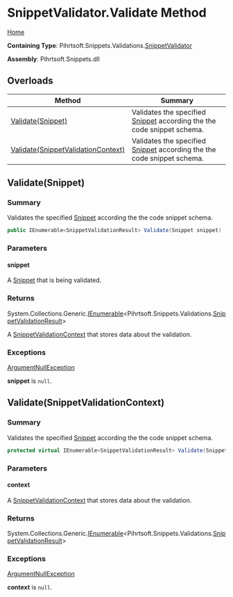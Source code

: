 <a name="_top"></a>

# SnippetValidator\.Validate Method

[Home](../../../../../README.md#_top)

**Containing Type**: Pihrtsoft\.Snippets\.Validations\.[SnippetValidator](../README.md#_top)

**Assembly**: Pihrtsoft\.Snippets\.dll

## Overloads

| Method | Summary |
| ------ | ------- |
| [Validate(Snippet)](#Pihrtsoft_Snippets_Validations_SnippetValidator_Validate_Pihrtsoft_Snippets_Snippet_) | Validates the specified [Snippet](../../../Snippet/README.md#_top) according the the code snippet schema\. |
| [Validate(SnippetValidationContext)](#Pihrtsoft_Snippets_Validations_SnippetValidator_Validate_Pihrtsoft_Snippets_Validations_SnippetValidationContext_) | Validates the specified [Snippet](../../../Snippet/README.md#_top) according the the code snippet schema\. |

## Validate\(Snippet\) <a name="Pihrtsoft_Snippets_Validations_SnippetValidator_Validate_Pihrtsoft_Snippets_Snippet_"></a>

### Summary

Validates the specified [Snippet](../../../Snippet/README.md#_top) according the the code snippet schema\.

```csharp
public IEnumerable<SnippetValidationResult> Validate(Snippet snippet)
```

### Parameters

#### snippet

A [Snippet](../../../Snippet/README.md#_top) that is being validated\.

### Returns

System\.Collections\.Generic\.[IEnumerable](https://docs.microsoft.com/en-us/dotnet/api/system.collections.generic.ienumerable-1)\<Pihrtsoft\.Snippets\.Validations\.[SnippetValidationResult](../../SnippetValidationResult/README.md#_top)>

A [SnippetValidationContext](../../SnippetValidationContext/README.md#_top) that stores data about the validation\.

### Exceptions

[ArgumentNullException](https://docs.microsoft.com/en-us/dotnet/api/system.argumentnullexception)

**snippet** is `null`\.

## Validate\(SnippetValidationContext\) <a name="Pihrtsoft_Snippets_Validations_SnippetValidator_Validate_Pihrtsoft_Snippets_Validations_SnippetValidationContext_"></a>

### Summary

Validates the specified [Snippet](../../../Snippet/README.md#_top) according the the code snippet schema\.

```csharp
protected virtual IEnumerable<SnippetValidationResult> Validate(SnippetValidationContext context)
```

### Parameters

#### context

A [SnippetValidationContext](../../SnippetValidationContext/README.md#_top) that stores data about the validation\.

### Returns

System\.Collections\.Generic\.[IEnumerable](https://docs.microsoft.com/en-us/dotnet/api/system.collections.generic.ienumerable-1)\<Pihrtsoft\.Snippets\.Validations\.[SnippetValidationResult](../../SnippetValidationResult/README.md#_top)>

### Exceptions

[ArgumentNullException](https://docs.microsoft.com/en-us/dotnet/api/system.argumentnullexception)

**context** is `null`\.

